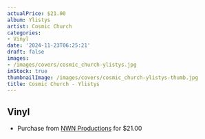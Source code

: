 ```yaml
---
actualPrice: $21.00
album: Ylistys
artist: Cosmic Church
categories:
- Vinyl
date: '2024-11-23T06:25:21'
draft: false
images:
- /images/covers/cosmic_church-ylistys.jpg
inStock: true
thumbnailImage: /images/covers/cosmic_church-ylistys-thumb.jpg
title: Cosmic Church - Ylistys
---
```


## Vinyl
* Purchase from [NWN Productions](http://shop.nwnprod.com/index.php?route=product/product&path=75&product_id=57861&sort=pd.name&order=ASC) for $21.00
